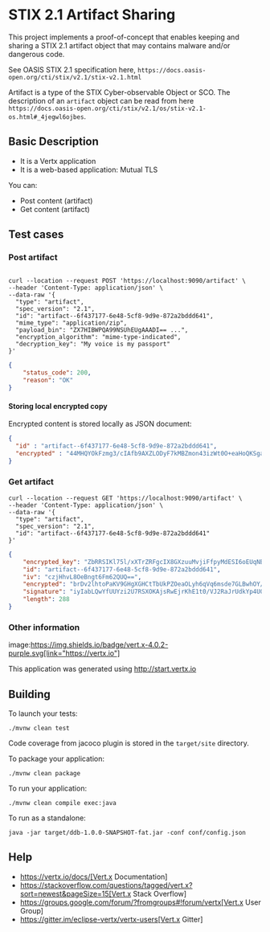 # STIX 2.1 Artifact Sharing

This project implements a proof-of-concept that enables keeping and sharing a STIX 2.1
artifact object that may contains malware and/or dangerous code.

See OASIS STIX 2.1 specification here, `https://docs.oasis-open.org/cti/stix/v2.1/stix-v2.1.html`

Artifact is a type of the STIX Cyber-observable Object or SCO. The description of an `artifact` object
can be read from here `https://docs.oasis-open.org/cti/stix/v2.1/os/stix-v2.1-os.html#_4jegwl6ojbes`.

## Basic Description

- It is a Vertx application
- It is a web-based application: Mutual TLS

You can:
- Post content (artifact)
- Get content (artifact)

## Test cases
### Post artifact

```shell

curl --location --request POST 'https://localhost:9090/artifact' \
--header 'Content-Type: application/json' \
--data-raw '{
  "type": "artifact",
  "spec_version": "2.1",
  "id": "artifact--6f437177-6e48-5cf8-9d9e-872a2bddd641",
  "mime_type": "application/zip",
  "payload_bin": "ZX7HIBWPQA99NSUhEUgAAADI== ...",
  "encryption_algorithm": "mime-type-indicated",
  "decryption_key": "My voice is my passport"
}'
```

```json
{
    "status_code": 200,
    "reason": "OK"
}
```

#### Storing local encrypted copy

Encrypted content is stored locally as JSON document:

```json
{
  "id" : "artifact--6f437177-6e48-5cf8-9d9e-872a2bddd641",
  "encrypted" : "44MHQYOkFzmg3/cIAfb9AXZLODyF7kMBZmon43izWt0O+eaHoQKSgaEo1fgx5fpc9+ZTUz3s2ypPsyvgUZgV+3/rJdR5LjODYTS1x4hBBCWCW3Nt3/9KB8B3tAL6Ld8ffmapkW0LyB+MyXbYcHMzZcRF1YTTZPppEnh6m34r2rghGxrfN7mm98GM8Z6ilSfhQyZpM7TE2GiKpsIrESRjO4g8MDb4iJHi6gt777Ss5osN69V4B/BprW9P+XJfYBOfGF5Qr2I4/EeQS6Cm8bCevffk47VHWW2nGMpYezsadR9E4UZynos97+Bgv9NUYyLvjhZie1hgt4ExGnbM/cPxK4AYJse64R73KcEISLje6NJBOetRrTN628FgMhN9hXz8WvnZaIzqnfIslRQXCkVqEg=="
}
```

### Get artifact

```shell
curl --location --request GET 'https://localhost:9090/artifact' \
--header 'Content-Type: application/json' \
--data-raw '{
  "type": "artifact",
  "spec_version": "2.1",
  "id": "artifact--6f437177-6e48-5cf8-9d9e-872a2bddd641"
}'
```



```json
{
    "encrypted_key": "ZbRRSIKl75l/xXTrZRFgcIX8GXzuuMvjiFfpyMdESI6oEUqNBoVQWEXHuSLJWUmFu0caf3OC5zGnGwLcDdRQE4FLDB5KYdiqHYxaQRL5soakXtoeunM8/PWSoIhTX8FwScm9A32Q1GcoK/hsuPK9vdceYO12iALBPaePzBq1/plQSbncKJ/v7HE5dAxLIYmtC4URTWVMCK6PIVtGU1MNBUMdC3wn9a4vx1cbTSak3vKNEhr5xXN1etUpJvYlLeiMEznajpzn3FS8+Vh80soebrHBtaJV0p3vFm2B9HQfZM0wOGsy3llqT7/036SqKlgNm5scUBGZiIYsi0FBHf0dqw==",
    "id": "artifact--6f437177-6e48-5cf8-9d9e-872a2bddd641",
    "iv": "czjHhvL8OeBngt6Fm62QUQ==",
    "encrypted": "brDv2lhtoPaKV9GHgXGHCtTbUkPZOeaOLyh6qVq6msde7GLBwhOY/KVnBfCZzKtYjrFey5LQ9NBwQSXBFdmw1I1+m1jx/TkOyMXxB49eFcDARarR/sAD2np9jVad6OZZ2FXQggsWQVyEyJHmxyq/jL9ukrFYF1U5Dm91BPObrdyQm/sKnBmE8p7dfndEdBJHig1T8+ZWeLqN4GWifeZ+8SopaingIk4k6PRipEta77+uVIi1N4mJu1Nj5aNyHjXE/VTrgGwoxgCJSjsti+uZDwgpn7+PEzZdCZZ9TGvBChLXvvPO6xcjnjC0YD1Ea7ZaSdfqjIRKH+HUQrxQBz/NqzE5eovx9vkh1EUv0uvVWWwpKCHwhXDq2nct9aV1Iss/371+ecum66u3ZrfZjVYW0w==",
    "signature": "iyIabLQwYfUUYzi2U7RSXOKAjsRwEjrKhE1t0/VJ2RaJrUdkYp4U0C52fofSGRZLtX0uCgwoy4oAQuaXNWF101p8N8nckX5kUxHLg8nu8jBzxNOyihuRYhrydwd7dR5sNiQtOPrMzdKItCRUqFEgJ/rgFKWuub5cYfoOT2V3UvNFUv1PigRFWH2D50cu23yLLzmpURakpiOoyjbhbgE6THse5g9BBvcCRezDuIX1+hX10BXq1fwPcsO/EjfWu5hXKDgQ5JQto7vu5qqKAl32t/HMNPVyksKiQrh3fAiLH1G0YV20tOvzkLjqBAYwfpH9NZxujM1Yu6p8J8jub6hhaw==",
    "length": 288
}

```

### Other information

image:https://img.shields.io/badge/vert.x-4.0.2-purple.svg[link="https://vertx.io"]

This application was generated using http://start.vertx.io

## Building

To launch your tests:
```
./mvnw clean test
```

Code coverage from jacoco plugin is stored in the `target/site` directory.

To package your application:
```
./mvnw clean package
```

To run your application:
```
./mvnw clean compile exec:java
```

To run as a standalone:
```
java -jar target/ddb-1.0.0-SNAPSHOT-fat.jar -conf conf/config.json
```

## Help

* https://vertx.io/docs/[Vert.x Documentation]
* https://stackoverflow.com/questions/tagged/vert.x?sort=newest&pageSize=15[Vert.x Stack Overflow]
* https://groups.google.com/forum/?fromgroups#!forum/vertx[Vert.x User Group]
* https://gitter.im/eclipse-vertx/vertx-users[Vert.x Gitter]


